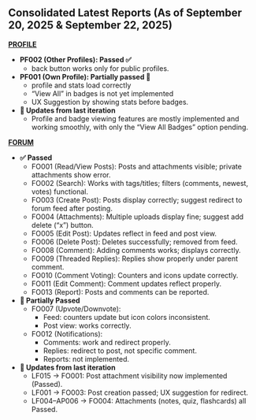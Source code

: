 ## Consolidated Latest Reports (As of September 20, 2025 & September 22, 2025)


[**PROFILE**](./profile/sept-20-25.md)
- **PF002 (Other Profiles): Passed ✅**
    - back button works only for public profiles.
- **PF001 (Own Profile): Partially passed 🚧**
    - profile and stats load correctly
    - “View All” in badges is not yet implemented
    - UX Suggestion by showing stats before badges.
- **🔄 Updates from last iteration**
    - Profile and badge viewing features are mostly implemented and working smoothly, with only the “View All Badges” option pending.

[**FORUM**](./forums/sept-22-25.md)
- **✅ Passed**
    - FO001 (Read/View Posts): Posts and attachments visible; private attachments show error.
    - FO002 (Search): Works with tags/titles; filters (comments, newest, votes) functional.
    - FO003 (Create Post): Posts display correctly; suggest redirect to forum feed after posting.
    - FO004 (Attachments): Multiple uploads display fine; suggest add delete (“x”) button.
    - FO005 (Edit Post): Updates reflect in feed and post view.
    - FO006 (Delete Post): Deletes successfully; removed from feed.
    - FO008 (Comment): Adding comments works; displays correctly.
    - FO009 (Threaded Replies): Replies show properly under parent comment.
    - FO010 (Comment Voting): Counters and icons update correctly.
    - FO011 (Edit Comment): Comment updates reflect properly.
    - FO013 (Report): Posts and comments can be reported.
- **🚧 Partially Passed**
    - FO007 (Upvote/Downvote):
        - Feed: counters update but icon colors inconsistent.
        - Post view: works correctly.
    - FO012 (Notifications):
        - Comments: work and redirect properly.
        - Replies: redirect to post, not specific comment.
        - Reports: not implemented.
- **🔄 Updates from last iteration**
    - LF015 → FO001: Post attachment visibility now implemented (Passed).
    - LF001 → FO003: Post creation passed; UX suggestion for redirect.
    - LF004–AP006 → FO004: Attachments (notes, quiz, flashcards) all Passed.

